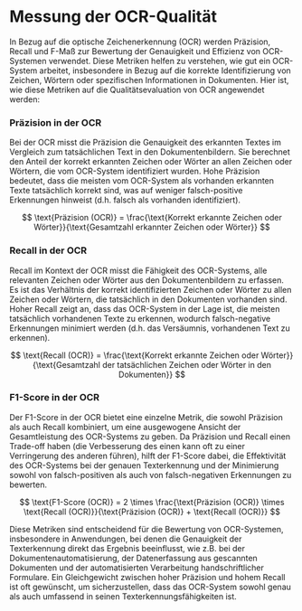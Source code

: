# Messung der OCR-Qualität

In Bezug auf die optische Zeichenerkennung (OCR) werden Präzision, Recall und F-Maß zur Bewertung der Genauigkeit und Effizienz von OCR-Systemen verwendet. Diese Metriken helfen zu verstehen, wie gut ein OCR-System arbeitet, insbesondere in Bezug auf die korrekte Identifizierung von Zeichen, Wörtern oder spezifischen Informationen in Dokumenten. Hier ist, wie diese Metriken auf die Qualitätsevaluation von OCR angewendet werden:

### Präzision in der OCR
Bei der OCR misst die Präzision die Genauigkeit des erkannten Textes im Vergleich zum tatsächlichen Text in den Dokumentenbildern. Sie berechnet den Anteil der korrekt erkannten Zeichen oder Wörter an allen Zeichen oder Wörtern, die vom OCR-System identifiziert wurden. Hohe Präzision bedeutet, dass die meisten vom OCR-System als vorhanden erkannten Texte tatsächlich korrekt sind, was auf weniger falsch-positive Erkennungen hinweist (d.h. falsch als vorhanden identifiziert).

$$
\text{Präzision (OCR)} = \frac{\text{Korrekt erkannte Zeichen oder Wörter}}{\text{Gesamtzahl erkannter Zeichen oder Wörter}} 
$$

### Recall in der OCR
Recall im Kontext der OCR misst die Fähigkeit des OCR-Systems, alle relevanten Zeichen oder Wörter aus den Dokumentenbildern zu erfassen. Es ist das Verhältnis der korrekt identifizierten Zeichen oder Wörter zu allen Zeichen oder Wörtern, die tatsächlich in den Dokumenten vorhanden sind. Hoher Recall zeigt an, dass das OCR-System in der Lage ist, die meisten tatsächlich vorhandenen Texte zu erkennen, wodurch falsch-negative Erkennungen minimiert werden (d.h. das Versäumnis, vorhandenen Text zu erkennen).

$$
\text{Recall (OCR)} = \frac{\text{Korrekt erkannte Zeichen oder Wörter}}{\text{Gesamtzahl der tatsächlichen Zeichen oder Wörter in den Dokumenten}}
$$

### F1-Score in der OCR
Der F1-Score in der OCR bietet eine einzelne Metrik, die sowohl Präzision als auch Recall kombiniert, um eine ausgewogene Ansicht der Gesamtleistung des OCR-Systems zu geben. Da Präzision und Recall einen Trade-off haben (die Verbesserung des einen kann oft zu einer Verringerung des anderen führen), hilft der F1-Score dabei, die Effektivität des OCR-Systems bei der genauen Texterkennung und der Minimierung sowohl von falsch-positiven als auch von falsch-negativen Erkennungen zu bewerten.

$$
\text{F1-Score (OCR)} = 2 \times \frac{\text{Präzision (OCR)} \times \text{Recall (OCR)}}{\text{Präzision (OCR)} + \text{Recall (OCR)}}
$$

Diese Metriken sind entscheidend für die Bewertung von OCR-Systemen, insbesondere in Anwendungen, bei denen die Genauigkeit der Texterkennung direkt das Ergebnis beeinflusst, wie z.B. bei der Dokumentenautomatisierung, der Datenerfassung aus gescannten Dokumenten und der automatisierten Verarbeitung handschriftlicher Formulare. Ein Gleichgewicht zwischen hoher Präzision und hohem Recall ist oft gewünscht, um sicherzustellen, dass das OCR-System sowohl genau als auch umfassend in seinen Texterkennungsfähigkeiten ist.